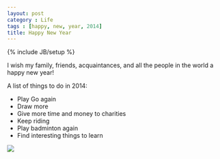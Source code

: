 ```yaml
---
layout: post
category : Life
tags : [happy, new, year, 2014]
title: Happy New Year
---
```

{% include JB/setup %}

I wish my family, friends, acquaintances, and all the people in the world a happy
new year!

A list of things to do in 2014:

- Play Go again
- Draw more
- Give more time and money to charities
- Keep riding
- Play badminton again
- Find interesting things to learn

<img src="{{ site.url }}/assets/images/happynewyear.png" />
